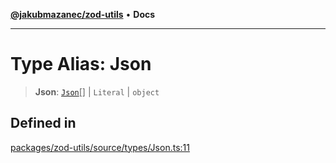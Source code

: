 [**@jakubmazanec/zod-utils**](../README.md) • **Docs**

---

# Type Alias: Json

> **Json**: [`Json`](Json.md)[] \| `Literal` \| `object`

## Defined in

[packages/zod-utils/source/types/Json.ts:11](https://github.com/jakubmazanec/tools/blob/e8ae4d79f84effbab1b79b1c88222a54b84f3504/packages/zod-utils/source/types/Json.ts#L11)

